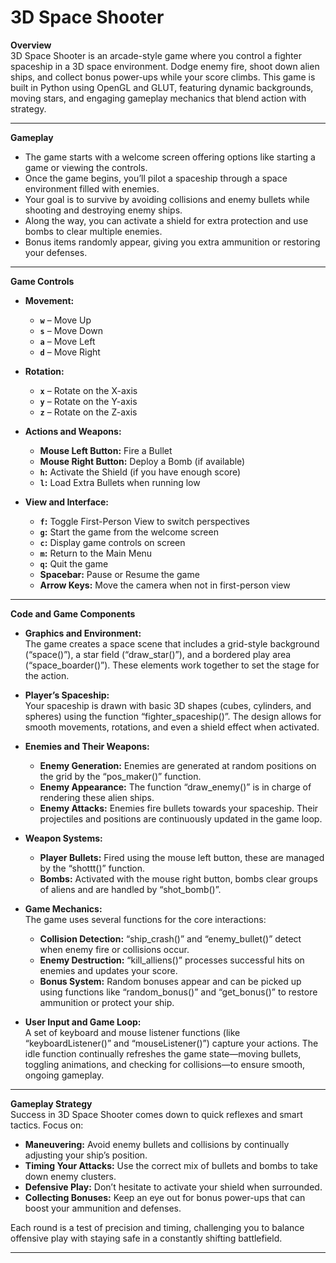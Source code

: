 # 3D Space Shooter

**Overview**  
3D Space Shooter is an arcade-style game where you control a fighter spaceship in a 3D space environment. Dodge enemy fire, shoot down alien ships, and collect bonus power-ups while your score climbs. This game is built in Python using OpenGL and GLUT, featuring dynamic backgrounds, moving stars, and engaging gameplay mechanics that blend action with strategy.

---

**Gameplay**  
- The game starts with a welcome screen offering options like starting a game or viewing the controls.
- Once the game begins, you’ll pilot a spaceship through a space environment filled with enemies.
- Your goal is to survive by avoiding collisions and enemy bullets while shooting and destroying enemy ships.
- Along the way, you can activate a shield for extra protection and use bombs to clear multiple enemies.
- Bonus items randomly appear, giving you extra ammunition or restoring your defenses.

---

**Game Controls**

- **Movement:**
  - **`w`** – Move Up
  - **`s`** – Move Down
  - **`a`** – Move Left
  - **`d`** – Move Right

- **Rotation:**
  - **`x`** – Rotate on the X-axis
  - **`y`** – Rotate on the Y-axis
  - **`z`** – Rotate on the Z-axis

- **Actions and Weapons:**
  - **Mouse Left Button:** Fire a Bullet
  - **Mouse Right Button:** Deploy a Bomb (if available)
  - **`h`:** Activate the Shield (if you have enough score)
  - **`l`:** Load Extra Bullets when running low

- **View and Interface:**
  - **`f`:** Toggle First-Person View to switch perspectives
  - **`g`:** Start the game from the welcome screen
  - **`c`:** Display game controls on screen
  - **`m`:** Return to the Main Menu
  - **`q`:** Quit the game
  - **Spacebar:** Pause or Resume the game
  - **Arrow Keys:** Move the camera when not in first-person view

---

**Code and Game Components**

- **Graphics and Environment:**  
  The game creates a space scene that includes a grid-style background (“space()”), a star field (“draw_star()”), and a bordered play area (“space_boarder()”). These elements work together to set the stage for the action.

- **Player’s Spaceship:**  
  Your spaceship is drawn with basic 3D shapes (cubes, cylinders, and spheres) using the function “fighter_spaceship()”. The design allows for smooth movements, rotations, and even a shield effect when activated.

- **Enemies and Their Weapons:**  
  - **Enemy Generation:** Enemies are generated at random positions on the grid by the “pos_maker()” function.
  - **Enemy Appearance:** The function “draw_enemy()” is in charge of rendering these alien ships.
  - **Enemy Attacks:** Enemies fire bullets towards your spaceship. Their projectiles and positions are continuously updated in the game loop.

- **Weapon Systems:**  
  - **Player Bullets:** Fired using the mouse left button, these are managed by the “shottt()” function.
  - **Bombs:** Activated with the mouse right button, bombs clear groups of aliens and are handled by “shot_bomb()”.

- **Game Mechanics:**  
  The game uses several functions for the core interactions:
  - **Collision Detection:** “ship_crash()” and “enemy_bullet()” detect when enemy fire or collisions occur.
  - **Enemy Destruction:** “kill_alliens()” processes successful hits on enemies and updates your score.
  - **Bonus System:** Random bonuses appear and can be picked up using functions like “random_bonus()” and “get_bonus()” to restore ammunition or protect your ship.

- **User Input and Game Loop:**  
  A set of keyboard and mouse listener functions (like “keyboardListener()” and “mouseListener()”) capture your actions. The idle function continually refreshes the game state—moving bullets, toggling animations, and checking for collisions—to ensure smooth, ongoing gameplay.

---

**Gameplay Strategy**  
Success in 3D Space Shooter comes down to quick reflexes and smart tactics. Focus on:
- **Maneuvering:** Avoid enemy bullets and collisions by continually adjusting your ship’s position.
- **Timing Your Attacks:** Use the correct mix of bullets and bombs to take down enemy clusters.
- **Defensive Play:** Don’t hesitate to activate your shield when surrounded.
- **Collecting Bonuses:** Keep an eye out for bonus power-ups that can boost your ammunition and defenses.

Each round is a test of precision and timing, challenging you to balance offensive play with staying safe in a constantly shifting battlefield.

---

